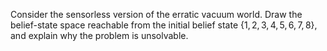 

Consider the sensorless version of the
erratic vacuum world. Draw the belief-state space reachable from the
initial belief state $\{1,2,3,4,5,6,7,8\}$, and explain why the
problem is unsolvable.
